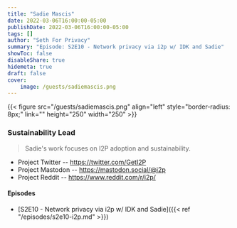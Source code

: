 ```yaml
---
title: "Sadie Mascis"
date: 2022-03-06T16:00:00-05:00
publishDate: 2022-03-06T16:00:00-05:00
tags: []
author: "Seth For Privacy"
summary: "Episode: S2E10 - Network privacy via i2p w/ IDK and Sadie"
showToc: false
disableShare: true
hidemeta: true
draft: false
cover:
    image: /guests/sadiemascis.png
---
```


{{< figure src="/guests/sadiemascis.png" align="left" style="border-radius: 8px;" link="" height="250" width="250" >}}

### Sustainability Lead

> Sadie's work focuses on I2P adoption and sustainability.

- Project Twitter -- https://twitter.com/GetI2P
- Project Mastodon -- https://mastodon.social/@i2p
- Project Reddit -- https://www.reddit.com/r/i2p/

#### Episodes

- [S2E10 - Network privacy via i2p w/ IDK and Sadie]({{< ref "/episodes/s2e10-i2p.md" >}})
